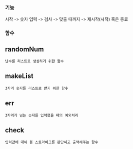 ### 기능 
시작 -> 숫자 입력 -> 검사 -> 맞출 때까지 -> 재시작(시작) 혹은 종료

### 함수
## randomNum
    난수를 리스트로 생성하기 위한 함수

## makeList
    3자리 숫자를 리스트로 받기 위한 함수

## err
    3자리가 넘는 숫자를 입력했을 때의 예외처리

## check
    입력값에 대해 볼 스트라이크를 판단하고 출력해주는 함수
